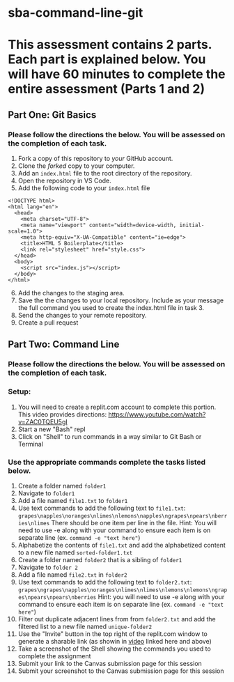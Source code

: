 # sba-command-line-git

# This assessment contains 2 parts. Each part is explained below. You will have 60 minutes to complete the entire assessment (Parts 1 and 2)

## Part One: Git Basics

### Please follow the directions the below. You will be assessed on the completion of each task.

1. Fork a copy of this repository to _your_ GitHub account. 
2. Clone the _forked_ copy to your computer.
3. Add an `index.html` file to the root directory of the repository.
4. Open the repository in VS Code.
5. Add the following code to your `index.html` file

````
<!DOCTYPE html>
<html lang="en">
  <head>
    <meta charset="UTF-8">
    <meta name="viewport" content="width=device-width, initial-scale=1.0">
    <meta http-equiv="X-UA-Compatible" content="ie=edge">
    <title>HTML 5 Boilerplate</title>
    <link rel="stylesheet" href="style.css">
  </head>
  <body>
	<script src="index.js"></script>
  </body>
</html>

````
6. Add the changes to the staging area.
7. Save the the changes to your local repository. Include as your message the full command you used to create the index.html file in task 3.
8. Send the changes to your remote repository.
9. Create a pull request

## Part Two: Command Line

### Please follow the directions the below. You will be assessed on the completion of each task.

### Setup: 
1.  You will need to create a replit.com account to complete this portion. This video provides directions: https://www.youtube.com/watch?v=ZAC0TQEU5gI
2. Start a new "Bash" repl
3. Click on "Shell" to run commands in a way similar to Git Bash or Terminal

### Use the appropriate commands complete the tasks listed below. 

1. Create a folder named `folder1`
2. Navigate to `folder1`
3. Add a file named `file1.txt` to `folder1`
4. Use text commands to add the following text to `file1.txt`: `grapes\napples\noranges\nlimes\nlemons\napples\ngrapes\npears\nberries\nlimes` There should be one item per line in the file. Hint: You will need to use -e along with your command to ensure each item is on separate line (ex. `command -e "text here"`)
5. Alphabetize the contents of `file1.txt` and add the alphabetized content to a new file named `sorted-folder1.txt`
6. Create a folder named `folder2` that is a sibling of `folder1`
7. Navigate to `folder 2`
8. Add a file named `file2.txt` in `folder2`
9. Use text commands to add the following text to `folder2.txt`: `grapes\ngrapes\napples\noranges\nlimes\nlimes\nlemons\nlemons\ngrapes\npears\npears\nberries` Hint: you will need to use -e along with your command to ensure each item is on separate line (ex. `command -e "text here"`)
10. Filter out duplicate adjacent lines from from `folder2.txt` and add the filtered list to a new file named `unique-folder2`
11. Use the "Invite" button in the top right of the replit.com window to generate a sharable link (as showin in [video](https://www.youtube.com/watch?v=ZAC0TQEU5gI) linked here and above)
12. Take a screenshot of the Shell showing the commands you used to complete the assignment
13. Submit your link to the Canvas submission page for this session
14. Submit your screenshot to the Canvas submission page for this session

